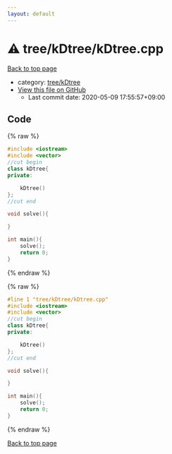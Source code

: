 ```yaml
---
layout: default
---
```


<!-- mathjax config similar to math.stackexchange -->
<script type="text/javascript" async
  src="https://cdnjs.cloudflare.com/ajax/libs/mathjax/2.7.5/MathJax.js?config=TeX-MML-AM_CHTML">
</script>
<script type="text/x-mathjax-config">
  MathJax.Hub.Config({
    TeX: { equationNumbers: { autoNumber: "AMS" }},
    tex2jax: {
      inlineMath: [ ['$','$'] ],
      processEscapes: true
    },
    "HTML-CSS": { matchFontHeight: false },
    displayAlign: "left",
    displayIndent: "2em"
  });
</script>

<script type="text/javascript" src="https://cdnjs.cloudflare.com/ajax/libs/jquery/3.4.1/jquery.min.js"></script>
<script src="https://cdn.jsdelivr.net/npm/jquery-balloon-js@1.1.2/jquery.balloon.min.js" integrity="sha256-ZEYs9VrgAeNuPvs15E39OsyOJaIkXEEt10fzxJ20+2I=" crossorigin="anonymous"></script>
<script type="text/javascript" src="../../../assets/js/copy-button.js"></script>
<link rel="stylesheet" href="../../../assets/css/copy-button.css" />


# :warning: tree/kDtree/kDtree.cpp

<a href="../../../index.html">Back to top page</a>

* category: <a href="../../../index.html#5afb6a730cb82c6a9ee71d4607fa0ba2">tree/kDtree</a>
* <a href="{{ site.github.repository_url }}/blob/master/tree/kDtree/kDtree.cpp">View this file on GitHub</a>
    - Last commit date: 2020-05-09 17:55:57+09:00




## Code

<a id="unbundled"></a>
{% raw %}
```cpp
#include <iostream>
#include <vector>
//cut begin
class kDtree{
private:

    kDtree()
};
//cut end

void solve(){

}

int main(){
    solve();
    return 0;
}
```
{% endraw %}

<a id="bundled"></a>
{% raw %}
```cpp
#line 1 "tree/kDtree/kDtree.cpp"
#include <iostream>
#include <vector>
//cut begin
class kDtree{
private:

    kDtree()
};
//cut end

void solve(){

}

int main(){
    solve();
    return 0;
}

```
{% endraw %}

<a href="../../../index.html">Back to top page</a>

